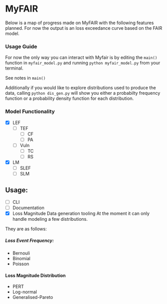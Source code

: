# MyFAIR
Below is a map of progress made on MyFAIR with the following features planned.
For now the output is an loss exceedance curve based on the FAIR model.

### Usage Guide
For now the only way you can interact with Myfair is by editing the `main()` function
in `myfair_model.py` and running  `python myfair_model.py` from your terminal.

See notes in `main()`

Additionally if you would like to explore distributions used to produce the data, calling `python dis_gen.py` will show you either a probabilty frequency function or a probability density function for each distribution.

### Model Functionality
- [x] LEF
	- [ ] TEF
		- [ ] CF
		- [ ] PA
	- [ ] Vuln
		- [ ] TC
		- [ ] RS
- [x] LM
	- [ ] SLEF
	- [ ] SLM
## Usage:
- [ ] CLI 
- [ ] Documentation
- [x] Loss Magnitude Data generation tooling
At the moment it can only handle modeling a few distributions. 

They are as follows:

##### Loss Event Frequency:
- Bernouli
- Binomial
- Poisson

#### Loss Magnitude Distribution
- PERT
- Log-normal
- Generalised-Pareto


